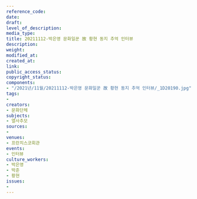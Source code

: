 ```yaml
---
reference_code: 
date: 
draft: 
level_of_description: 
media_type: 
title: 20211112-박은영 문화일꾼 故 황현 동지 추억 인터뷰
description: 
weight: 
modified_at: 
created_at: 
link: 
public_access_status: 
copyright_status: 
components:
- "/2021년/11월/20211112-박은영 문화일꾼 故 황현 동지 추억 인터뷰/_1D20190.jpg"
tags:
- 
creators:
- 문화단체
subjects:
- 열사추모
sources:
- 
venues:
- 프란치스코회관
events:
- 인터뷰
culture_workers:
- 박은영
- 박준
- 황현
issues:
- 
---
```


